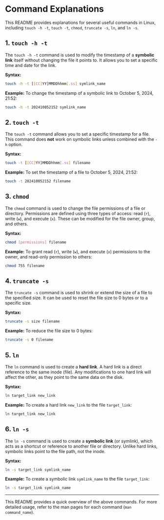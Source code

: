 
# Command Explanations

This README provides explanations for several useful commands in Linux, including `touch -h -t`, `touch -t`, `chmod`, `truncate -s`, `ln`, and `ln -s`.

## 1. `touch -h -t`

The `touch -h -t` command is used to modify the timestamp of a **symbolic link** itself without changing the file it points to. It allows you to set a specific time and date for the link.

**Syntax:**
```bash
touch -h -t [[CC]YY]MMDDhhmm[.ss] symlink_name
```

**Example:**
To change the timestamp of a symbolic link to October 5, 2024, 21:52:
```bash
touch -h -t 202410052152 symlink_name
```

## 2. `touch -t`

The `touch -t` command allows you to set a specific timestamp for a file. This command does **not** work on symbolic links unless combined with the `-h` option.

**Syntax:**
```bash
touch -t [[CC]YY]MMDDhhmm[.ss] filename
```

**Example:**
To set the timestamp of a file to October 5, 2024, 21:52:
```bash
touch -t 202410052152 filename
```

## 3. `chmod`

The `chmod` command is used to change the file permissions of a file or directory. Permissions are defined using three types of access: read (`r`), write (`w`), and execute (`x`). These can be modified for the file owner, group, and others.

**Syntax:**
```bash
chmod [permissions] filename
```

**Example:**
To grant read (`r`), write (`w`), and execute (`x`) permissions to the owner, and read-only permission to others:
```bash
chmod 755 filename
```

## 4. `truncate -s`

The `truncate -s` command is used to shrink or extend the size of a file to the specified size. It can be used to reset the file size to 0 bytes or to a specific size.

**Syntax:**
```bash
truncate -s size filename
```

**Example:**
To reduce the file size to 0 bytes:
```bash
truncate -s 0 filename
```

## 5. `ln`

The `ln` command is used to create a **hard link**. A hard link is a direct reference to the same inode (file). Any modifications to one hard link will affect the other, as they point to the same data on the disk.

**Syntax:**
```bash
ln target_link new_link
```

**Example:**
To create a hard link `new_link` to the file `target_link`:
```bash
ln target_link new_link
```

## 6. `ln -s`

The `ln -s` command is used to create a **symbolic link** (or symlink), which acts as a shortcut or reference to another file or directory. Unlike hard links, symbolic links point to the file path, not the inode.

**Syntax:**
```bash
ln -s target_link symlink_name
```

**Example:**
To create a symbolic link `symlink_name` to the file `target_link`:
```bash
ln -s target_link symlink_name
```

---

This README provides a quick overview of the above commands. For more detailed usage, refer to the man pages for each command (`man command_name`).
